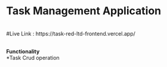 <h1>Task Management Application</h1> <br>
#Live Link : https://task-red-ltd-frontend.vercel.app/<br> <br>

**Functionality**<br>
*Task Crud operation<br>

